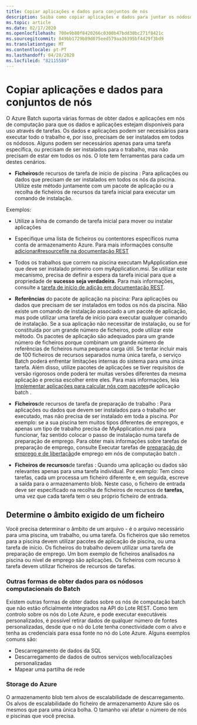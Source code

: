 ```yaml
---
title: Copiar aplicações e dados para conjuntos de nós
description: Saiba como copiar aplicações e dados para juntar os nódosos.
ms.topic: article
ms.date: 02/17/2020
ms.openlocfilehash: 700e9b80f8420266c0300b47bdd30bc271f8421c
ms.sourcegitcommit: 849bb1729b89d075eed579aa36395bf4d29f3bd9
ms.translationtype: MT
ms.contentlocale: pt-PT
ms.lasthandoff: 04/28/2020
ms.locfileid: "82115589"
---
```

# <a name="copying-applications-and-data-to-pool-nodes"></a>Copiar aplicações e dados para conjuntos de nós

O Azure Batch suporta várias formas de obter dados e aplicações em nós de computação para que os dados e aplicações estejam disponíveis para uso através de tarefas. Os dados e aplicações podem ser necessários para executar todo o trabalho e, por isso, precisam de ser instalados em todos os nódosos. Alguns podem ser necessários apenas para uma tarefa específica, ou precisam de ser instalados para o trabalho, mas não precisam de estar em todos os nós. O lote tem ferramentas para cada um destes cenários.

- **Ficheiros**de recursos de tarefa de início de piscina : Para aplicações ou dados que precisam de ser instalados em todos os nós da piscina. Utilize este método juntamente com um pacote de aplicação ou a recolha de ficheiros de recursos da tarefa inicial para executar um comando de instalação.  

Exemplos: 
- Utilize a linha de comando de tarefa inicial para mover ou instalar aplicações

- Especifique uma lista de ficheiros ou contentores específicos numa conta de armazenamento Azure. Para mais informações consulte [adicionar#resourcefile na documentação REST](https://docs.microsoft.com/rest/api/batchservice/pool/add#resourcefile)

- Todos os trabalhos que correm na piscina executam MyApplication.exe que deve ser instalado primeiro com myApplication.msi. Se utilizar este mecanismo, precisa de definir a espera da tarefa inicial para que a propriedade de **sucesso** **seja verdadeira.** Para mais informações, consulte a [tarefa de início de adição em documentação REST](https://docs.microsoft.com/rest/api/batchservice/pool/add#starttask).

- **Referências** do pacote de aplicação na piscina: Para aplicações ou dados que precisam de ser instalados em todos os nós da piscina. Não existe um comando de instalação associado a um pacote de aplicação, mas pode utilizar uma tarefa de início para executar qualquer comando de instalação. Se a sua aplicação não necessitar de instalação, ou se for constituída por um grande número de ficheiros, pode utilizar este método. Os pacotes de aplicação são adequados para um grande número de ficheiros porque combinam um grande número de referências de ficheiros numa pequena carga útil. Se tentar incluir mais de 100 ficheiros de recursos separados numa única tarefa, o serviço Batch poderá enfrentar limitações internas do sistema para uma única tarefa. Além disso, utilize pacotes de aplicações se tiver requisitos de versão rigorosos onde poderá ter muitas versões diferentes da mesma aplicação e precisa escolher entre eles. Para mais informações, leia [Implementar aplicações para calcular nós com pacotes](https://docs.microsoft.com/azure/batch/batch-application-packages)de aplicação batch .

- **Ficheiros**de recursos de tarefa de preparação de trabalho : Para aplicações ou dados que devem ser instalados para o trabalho ser executado, mas não precisa de ser instalado em toda a piscina. Por exemplo: se a sua piscina tem muitos tipos diferentes de empregos, e apenas um tipo de trabalho precisa de MyApplication.msi para funcionar, faz sentido colocar o passo de instalação numa tarefa de preparação de emprego. Para obter mais informações sobre tarefas de preparação de emprego, consulte Executar tarefas de [preparação de emprego e de libertação](https://azure.microsoft.com/documentation/articles/batch-job-prep-release/)de emprego em nós de computação batch .

- **Ficheiros de recursos**de tarefas : Quando uma aplicação ou dados são relevantes apenas para uma tarefa individual. Por exemplo: Tem cinco tarefas, cada um processa um ficheiro diferente e, em seguida, escreve a saída para o armazenamento blob.  Neste caso, o ficheiro de entrada deve ser especificado na recolha de ficheiros de recursos de **tarefas,** uma vez que cada tarefa tem o seu próprio ficheiro de entrada.

## <a name="determine-the-scope-required-of-a-file"></a>Determine o âmbito exigido de um ficheiro

Você precisa determinar o âmbito de um arquivo - é o arquivo necessário para uma piscina, um trabalho, ou uma tarefa. Os ficheiros que são remetos para a piscina devem utilizar pacotes de aplicação de piscina, ou uma tarefa de início. Os ficheiros do trabalho devem utilizar uma tarefa de preparação de emprego. Um bom exemplo de ficheiros analisados na piscina ou nível de emprego são aplicações. Os ficheiros com recurso à tarefa devem utilizar ficheiros de recursos de tarefas.

### <a name="other-ways-to-get-data-onto-batch-compute-nodes"></a>Outras formas de obter dados para os nódosos computacionais do Batch

Existem outras formas de obter dados sobre os nós de computação batch que não estão oficialmente integrados na API do Lote REST. Como tem controlo sobre os nós do Lote Azure, e pode executar executáveis personalizados, é possível retirar dados de qualquer número de fontes personalizadas, desde que o nó do Lote tenha conectividade com o alvo e tenha as credenciais para essa fonte no nó do Lote Azure. Alguns exemplos comuns são:

- Descarregamento de dados da SQL
- Descarregamento de dados de outros serviços web/localizações personalizadas
- Mapear uma partilha de rede

### <a name="azure-storage"></a>Storage do Azure

O armazenamento blob tem alvos de escalabilidade de descarregamento. Os alvos de escalabilidade do ficheiro de armazenamento Azure são os mesmos que para uma única bolha. O tamanho vai afetar o número de nós e piscinas que você precisa.

